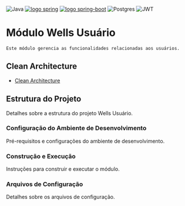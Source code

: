 ![Java](https://img.shields.io/badge/java-%23ED8B00.svg?style=for-the-badge&logo=openjdk&logoColor=white)
[![logo spring](https://img.shields.io/badge/Spring-6DB33F?style=for-the-badge&logo=spring&logoColor=white)](https://spring.io/)
[![logo spring-boot](https://img.shields.io/badge/Spring_Boot-F2F4F9?style=for-the-badge&logo=spring-boot)](https://spring.io/projects/spring-boot)
![Postgres](https://img.shields.io/badge/postgres-%23316192.svg?style=for-the-badge&logo=postgresql&logoColor=white)
![JWT](https://img.shields.io/badge/JWT-black?style=for-the-badge&logo=JSON%20web%20tokens)

# Módulo Wells Usuário
    Este módulo gerencia as funcionalidades relacionadas aos usuários.

## Clean Architecture

- [Clean Architecture](docs/CLEAN_ARCHITECTURE.md#wells-usuario)

## Estrutura do Projeto

Detalhes sobre a estrutura do projeto Wells Usuário.

### Configuração do Ambiente de Desenvolvimento

Pré-requisitos e configurações do ambiente de desenvolvimento.

### Construção e Execução

Instruções para construir e executar o módulo.

### Arquivos de Configuração

Detalhes sobre os arquivos de configuração.

